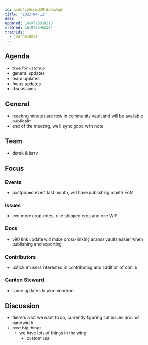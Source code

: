 ```yaml
---
id: aido4zy0ccmd39fdaewzkpb
title: '2022-04-12'
desc: ''
updated: 1649725918218
created: 1649725462384
traitIds:
  - journalNote
---
```


## Agenda
- time for catchup
- general updates
- team updates
- focus updates
- discussions

## General 
- meeting minutes are now in community vault and will be available publically
- end of the meeting, we'll sync gdoc with note

## Team 
- derek & jerry

## Focus

### Events
- postponed event last month, will have publishing month EoM

### Issues
- two more crop votes, one shipped crop and one WIP

### Docs
- v90 link update will make cross-linking across vaults easier when publishing and exporting

### Contributors
- uptick in users interested in contributing and addition of contib

### Garden Steward
- some updates to pkm.dendron

## Discussion 

- there's a lot we want to do, currently figuring out issues around bandwidth
- next big thing:
  - we have lots of things in the wing
    - custom css